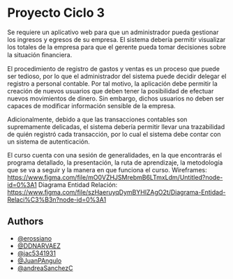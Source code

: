 
# Proyecto Ciclo 3

Se requiere un aplicativo web para que un administrador pueda gestionar los
ingresos y egresos de su empresa. El sistema debería permitir visualizar los
totales de la empresa para que el gerente pueda tomar decisiones sobre la
situación ﬁnanciera.

El procedimiento de registro de gastos y ventas es un proceso que puede ser
tedioso, por lo que el administrador del sistema puede decidir delegar el
registro a personal contable. Por tal motivo, la aplicación debe permitir la
creación de nuevos usuarios que deben tener la posibilidad de efectuar
nuevos movimientos de dinero. Sin embargo, dichos usuarios no deben ser
capaces de modificar información sensible de la empresa.


Adicionalmente, debido a que las transacciones contables son supremamente delicadas, el sistema debería permitir llevar una trazabilidad de quién registró cada transacción, por lo cual el sistema debe contar con un sistema de autenticación.

El curso cuenta con una sesión de generalidades, en la que encontrarás el programa detallado, la presentación, la ruta de aprendizaje, la metodología que se va a seguir y la manera en que funciona el curso.
Wireframes:
https://www.figma.com/file/mO0VZHJSMrebmB6LTmxLdm/Untitled?node-id=0%3A1
Diagrama Entidad Relación:
https://www.figma.com/file/szHaeruyqDymBYHlZAgO2t/Diagrama-Entidad-Relaci%C3%B3n?node-id=0%3A1


## Authors

- [@erossiano](https://www.github.com/erossiano)
- [@DDNARVAEZ](https://www.github.com/DDNARVAEZ)
- [@jac5341931](https://github.com/jac5341931)
- [@JuanPAngulo](https://github.com/JuanPAngulo)
- [@andreaSanchezC](https://github.com/andreaSanchezC)
  




